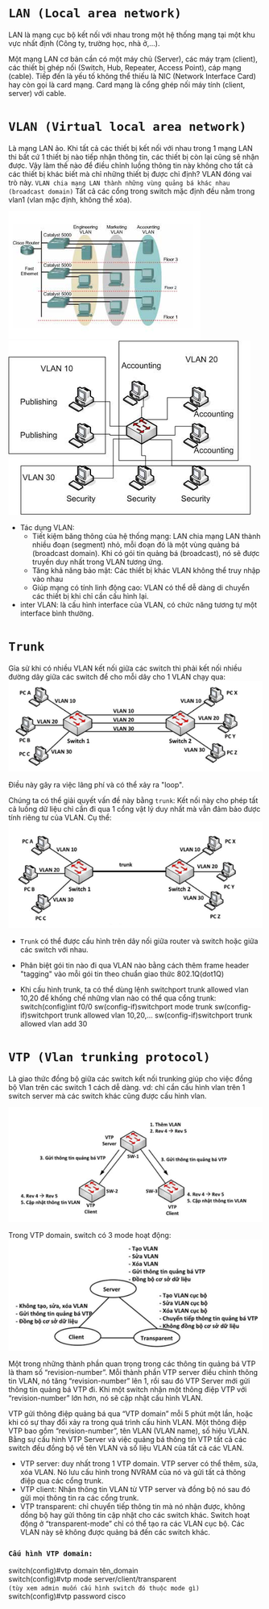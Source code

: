 # `LAN (Local area network)`
LAN là mạng cục bộ kết nối với nhau trong một hệ thống mạng tại một khu vực nhất định (Công ty, trường học, nhà ở,...).

Một mạng LAN cơ bản cần có một máy chủ (Server), các máy trạm (client), các thiết bị ghép nối (Switch, Hub, Repeater, Access Point), cáp mạng (cable). Tiếp đến là yếu tố không thể thiếu là NIC (Network Interface Card) hay còn gọi là card mạng. Card mạng là cổng ghép nối máy tính (client, server) với cable.
# `VLAN (Virtual local area network)`
Là mạng LAN ảo. Khi tất cả các thiết bị kết nối với nhau trong 1 mạng LAN thi bất cứ 1 thiết bị nào tiếp nhận thông tin, các thiết bị còn lại cũng sẽ nhận được. Vậy làm thế nào để điều chỉnh luồng thông tin này không cho tất cả các thiết bị khác biết mà chỉ những thiết bị được chỉ định? VLAN đóng vai trò này.
`VLAN chia mạng LAN thành những vùng quảng bá khác nhau (broadcast domain)`
Tất cả các cổng trong switch mặc định đều nằm trong vlan1 (vlan mặc định, không thể xóa).

![2](../img/2.jpg)
![3](../img/3.jpg)
- Tác dụng VLAN:
     + Tiết kiệm băng thông của hệ thống mạng: LAN chia mạng LAN thành nhiều đoạn (segment) nhỏ, mỗi đoạn đó là một vùng quảng bá (broadcast domain). Khi có gói tin quảng bá (broadcast), nó sẽ được truyền duy nhất trong VLAN tương ứng.
     + Tăng khả năng bảo mật: Các thiết bị khác VLAN không thể truy nhập vào nhau
     + Giúp mạng có tính linh động cao: VLAN có thể dễ dàng di chuyển các thiết bị khi chỉ cần cấu hình lại.
- inter VLAN: là cấu hình interface của VLAN, có chức năng tương tự một interface bình thường.

# `Trunk`

Gỉa sử khi có nhiều VLAN kết nối giữa các switch thì phải kết nối nhiều đường dây giữa các switch để cho mỗi dây cho 1 VLAN chạy qua:
![trunk](../img/trunk.png)

Điều này gây ra việc lãng phí và có thể xảy ra "loop".

Chúng ta có thể giải quyết vấn đề này bằng `trunk`: Kết nối này cho phép tất cả luồng dữ liệu chỉ cần đi qua 1 cổng vật lý duy nhất mà vẫn đảm bảo được tính riêng tư của VLAN. Cụ thể:
![trunk2](../img/trunk2.png)

- `Trunk` có thể được cấu hình trên dây nối giữa router và switch hoặc giữa các switch với nhau.

- Phân biệt gói tin nào đi qua VLAN nào bằng cách thêm frame header "tagging" vào mỗi gói tin theo chuẩn giao thức 802.1Q(dot1Q)

- Khi cấu hình trunk, ta có thể dùng lệnh switchport trunk allowed vlan 10,20 để khống chế những vlan nào có thể qua cổng trunk:
switch(config)int f0/0
sw(config-if)switchport mode trunk
sw(config-if)switchport trunk allowed vlan 10,20,...
sw(config-if)switchport trunk allowed vlan add 30

# `VTP (Vlan trunking protocol)`
Là giao thức đồng bộ giữa các switch kết nối trunking giúp cho việc đồng bộ Vlan trên các switch 1 cách dễ dàng. vd: chỉ cần cấu hình vlan trên 1 switch server mà các switch khác cũng được cấu hình vlan.

![vtp](../img/vtp1.png)

Trong VTP domain, switch có 3 mode hoạt động:
![vtp2](../img/vtp2.png)

Một trong những thành phần quan trọng trong các thông tin quảng bá VTP là tham số “revision-number”.  Mỗi thành phần VTP server điều chỉnh thông tin VLAN, nó tăng “revision-number” lên 1, rồi sau đó VTP Server mới gửi thông tin quảng bá VTP đi. Khi một switch nhận một thông điệp VTP với “revision-number” lớn hơn, nó sẽ cập nhật cấu hình VLAN.

VTP gửi thông điệp quảng bá qua “VTP domain” mỗi 5 phút một lần, hoặc khi có sự thay đổi xảy ra trong quá trình cấu hình VLAN. Một thông điệp VTP bao gồm “revision-number”, tên VLAN (VLAN name), số hiệu VLAN. Bằng sự cấu hình VTP Server và việc quảng bá thông tin VTP tất cả các switch đều đồng bộ về tên VLAN và số liệu VLAN của tất cả các VLAN.

- VTP server: duy nhất trong 1 VTP domain. VTP server có thể thêm, sửa, xóa VLAN. Nó lưu cấu hình trong NVRAM của nó và gửi tất cả thông điệp qua các cổng trunk.
- VTP client: Nhận thông tin VLAN từ VTP server và đồng bộ nó sau đó gửi mọi thông tin ra các cổng trunk.
- VTP transparent: chỉ chuyển tiếp thông tin mà nó nhận được, không dồng bộ hay gửi thông tin cập nhật cho các switch khác. Switch hoạt động ở “transparent-mode” chỉ có thể tạo ra các VLAN cục bộ. Các VLAN này sẽ không được quảng bá đến các switch khác.

### `Cấu hình VTP domain:`
switch(config)#vtp domain tên_domain<br>
switch(config)#vtp mode server/client/transparent<br>
`(tùy xem admin muốn cấu hình switch đó thuộc mode gì)`<br>
switch(config)#vtp password cisco